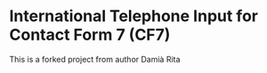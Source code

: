 # International Telephone Input for Contact Form 7 (CF7)
This is a forked project from author Damià Rita